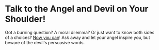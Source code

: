 # Talk to the Angel and Devil on Your Shoulder!

Got a burning question? A moral dilemma? Or just want to know both sides of a choices?
[Now you can](http://anmol-thapa.github.io/angeldevil-chatbot-frontend/)! Ask away and let your angel inspire you, but beware of the devil's persuasive words.
